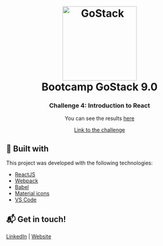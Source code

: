 <h1 align="center">
  <img alt="GoStack" src="https://rocketseat-cdn.s3-sa-east-1.amazonaws.com/bootcamp-header.png" width="200px" />
  <br>
  Bootcamp GoStack 9.0 
</h1>
 
<h3 align="center">
  Challenge 4: Introduction to React
</h3>

<p align="center">
You can see the results <a href="https://jolly-bassi-20c15e.netlify.com/">here</a>
</p>
<p align="center">
<a href="https://github.com/Rocketseat/bootcamp-gostack-desafio-04/blob/master/README.md">Link to the challenge</a>
</p>

## :rocket: Built with

This project was developed with the following technologies:

-  [ReactJS](https://reactjs.org/)
-  [Webpack](https://webpack.js.org/)
-  [Babel](https://babeljs.io/)
-  [Material icons](https://material.io/resources/icons/?style=baseline)
-  [VS Code](https://code.visualstudio.com/)

## :mailbox_with_mail: Get in touch!

[LinkedIn](https://www.linkedin.com/in/stefanosaffran/) | [Website](https://stefanosaffran.com)
